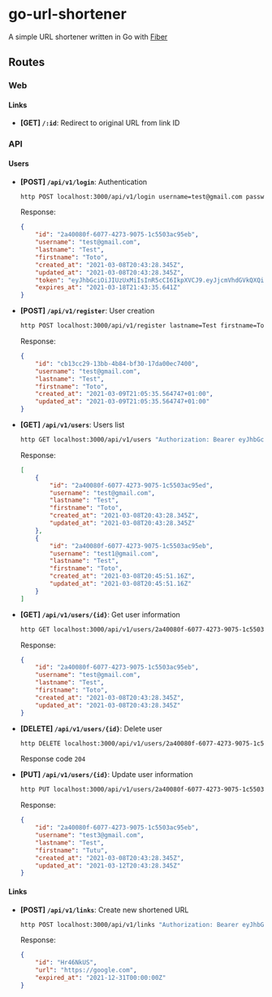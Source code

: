 # go-url-shortener
A simple URL shortener written in Go with [Fiber](https://github.com/gofiber/fiber)


## Routes

### Web

#### Links

- **[GET] `/:id`**: Redirect to original URL from link ID

### API

#### Users

- **[POST] `/api/v1/login`**: Authentication
    ```bash
    http POST localhost:3000/api/v1/login username=test@gmail.com password=00000000
    ```
    Response:
    ```json
    {
        "id": "2a40080f-6077-4273-9075-1c5503ac95eb",
        "username": "test@gmail.com",
        "lastname": "Test",
        "firstname": "Toto",
        "created_at": "2021-03-08T20:43:28.345Z",
        "updated_at": "2021-03-08T20:43:28.345Z",
        "token": "eyJhbGciOiJIUzUxMiIsInR5cCI6IkpXVCJ9.eyJjcmVhdGVkQXQiOiIyMDIxLTA4LTI3VDE1OjIzOjMyLjIyNloiLCJleHAiOjE2MzA5NDE4MTQsImZpcnN0bmFtZSI6IlRvdG8iLCJpYXQiOjE2MzAwNzc4MTQsImlkIjoiYjc4ODg5M2UtNjFlNi00YTg0LThkZWItMWY4ZjVhYTU2MzFlIiwibGFzdG5hbWUiOiJUZXN0IiwibmJmIjoxNjMwMDc3ODE0LCJ1c2VybmFtZSI6InRlc3RAZ21haWwuY29tIn0.vgccmOprDnbY3m-WurT8CaqKtN7VXT8u4WXtmiIN1w65iD80uGmkDO2iSpkVdG1pgsA3crNvCfgOMwSpHrf3FQ",
        "expires_at": "2021-03-18T21:43:35.641Z"
    }
    ```

- **[POST] `/api/v1/register`**: User creation
    ```bash
    http POST localhost:3000/api/v1/register lastname=Test firstname=Toto username=test@gmail.com password=00000000
    ```
    Response:
    ```json
    {
        "id": "cb13cc29-13bb-4b84-bf30-17da00ec7400",
        "username": "test@gmail.com",
        "lastname": "Test",
        "firstname": "Toto",
        "created_at": "2021-03-09T21:05:35.564747+01:00",
        "updated_at": "2021-03-09T21:05:35.564747+01:00"
    }
    ```

- **[GET] `/api/v1/users`**: Users list
    ```bash
    http GET localhost:3000/api/v1/users "Authorization: Bearer eyJhbGciOiJIUzUxMiIsInR5cCI6IkpXVCJ9.eyJjcmVhdGVkQXQiOiIyMDIxLTA4LTI3VDE1OjIzOjMyLjIyNloiLCJleHAiOjE2MzA5NDE4MTQsImZpcnN0bmFtZSI6IlRvdG8iLCJpYXQiOjE2MzAwNzc4MTQsImlkIjoiYjc4ODg5M2UtNjFlNi00YTg0LThkZWItMWY4ZjVhYTU2MzFlIiwibGFzdG5hbWUiOiJUZXN0IiwibmJmIjoxNjMwMDc3ODE0LCJ1c2VybmFtZSI6InRlc3RAZ21haWwuY29tIn0.vgccmOprDnbY3m-WurT8CaqKtN7VXT8u4WXtmiIN1w65iD80uGmkDO2iSpkVdG1pgsA3crNvCfgOMwSpHrf3FQ"
    ```
    Response:
    ```json
    [
        {
            "id": "2a40080f-6077-4273-9075-1c5503ac95ed",
            "username": "test@gmail.com",
            "lastname": "Test",
            "firstname": "Toto",
            "created_at": "2021-03-08T20:43:28.345Z",
            "updated_at": "2021-03-08T20:43:28.345Z"
        },
        {
            "id": "2a40080f-6077-4273-9075-1c5503ac95eb",
            "username": "test1@gmail.com",
            "lastname": "Test",
            "firstname": "Toto",
            "created_at": "2021-03-08T20:45:51.16Z",
            "updated_at": "2021-03-08T20:45:51.16Z"
        }
    ]
    ```

- **[GET] `/api/v1/users/{id}`**: Get user information
    ```bash
    http GET localhost:3000/api/v1/users/2a40080f-6077-4273-9075-1c5503ac95eb "Authorization: Bearer eyJhbGciOiJIUzUxMiIsInR5cCI6IkpXVCJ9.eyJjcmVhdGVkQXQiOiIyMDIxLTA4LTI3VDE1OjIzOjMyLjIyNloiLCJleHAiOjE2MzA5NDE4MTQsImZpcnN0bmFtZSI6IlRvdG8iLCJpYXQiOjE2MzAwNzc4MTQsImlkIjoiYjc4ODg5M2UtNjFlNi00YTg0LThkZWItMWY4ZjVhYTU2MzFlIiwibGFzdG5hbWUiOiJUZXN0IiwibmJmIjoxNjMwMDc3ODE0LCJ1c2VybmFtZSI6InRlc3RAZ21haWwuY29tIn0.vgccmOprDnbY3m-WurT8CaqKtN7VXT8u4WXtmiIN1w65iD80uGmkDO2iSpkVdG1pgsA3crNvCfgOMwSpHrf3FQ"
    ```
    Response:
    ```json
    {
        "id": "2a40080f-6077-4273-9075-1c5503ac95eb",
        "username": "test@gmail.com",
        "lastname": "Test",
        "firstname": "Toto",
        "created_at": "2021-03-08T20:43:28.345Z",
        "updated_at": "2021-03-08T20:43:28.345Z"
    }
    ```

- **[DELETE] `/api/v1/users/{id}`**: Delete user
    ```bash
    http DELETE localhost:3000/api/v1/users/2a40080f-6077-4273-9075-1c5503ac95eb "Authorization: Bearer eyJhbGciOiJIUzUxMiIsInR5cCI6IkpXVCJ9.eyJjcmVhdGVkQXQiOiIyMDIxLTA4LTI3VDE1OjIzOjMyLjIyNloiLCJleHAiOjE2MzA5NDE4MTQsImZpcnN0bmFtZSI6IlRvdG8iLCJpYXQiOjE2MzAwNzc4MTQsImlkIjoiYjc4ODg5M2UtNjFlNi00YTg0LThkZWItMWY4ZjVhYTU2MzFlIiwibGFzdG5hbWUiOiJUZXN0IiwibmJmIjoxNjMwMDc3ODE0LCJ1c2VybmFtZSI6InRlc3RAZ21haWwuY29tIn0.vgccmOprDnbY3m-WurT8CaqKtN7VXT8u4WXtmiIN1w65iD80uGmkDO2iSpkVdG1pgsA3crNvCfgOMwSpHrf3FQ"
    ```
  Response code `204`

- **[PUT] `/api/v1/users/{id}`**: Update user information
    ```bash
    http PUT localhost:3000/api/v1/users/2a40080f-6077-4273-9075-1c5503ac95eb "Authorization: Bearer eyJhbGciOiJIUzUxMiIsInR5cCI6IkpXVCJ9.eyJjcmVhdGVkQXQiOiIyMDIxLTA4LTI3VDE1OjIzOjMyLjIyNloiLCJleHAiOjE2MzA5NDE4MTQsImZpcnN0bmFtZSI6IlRvdG8iLCJpYXQiOjE2MzAwNzc4MTQsImlkIjoiYjc4ODg5M2UtNjFlNi00YTg0LThkZWItMWY4ZjVhYTU2MzFlIiwibGFzdG5hbWUiOiJUZXN0IiwibmJmIjoxNjMwMDc3ODE0LCJ1c2VybmFtZSI6InRlc3RAZ21haWwuY29tIn0.vgccmOprDnbY3m-WurT8CaqKtN7VXT8u4WXtmiIN1w65iD80uGmkDO2iSpkVdG1pgsA3crNvCfgOMwSpHrf3FQ" lastname=Test firstname=Tutu username=test3@gmail.com password=222222222
    ```
  Response:
    ```json
    {
        "id": "2a40080f-6077-4273-9075-1c5503ac95eb",
        "username": "test3@gmail.com",
        "lastname": "Test",
        "firstname": "Tutu",
        "created_at": "2021-03-08T20:43:28.345Z",
        "updated_at": "2021-03-12T20:43:28.345Z"
    }
    ```
#### Links

- **[POST] `/api/v1/links`**: Create new shortened URL
    ```bash
    http POST localhost:3000/api/v1/links "Authorization: Bearer eyJhbGciOiJIUzUxMiIsInR5cCI6IkpXVCJ9.eyJjcmVhdGVkQXQiOiIyMDIxLTA4LTI3VDE1OjIzOjMyLjIyNloiLCJleHAiOjE2MzA5NDE4MTQsImZpcnN0bmFtZSI6IlRvdG8iLCJpYXQiOjE2MzAwNzc4MTQsImlkIjoiYjc4ODg5M2UtNjFlNi00YTg0LThkZWItMWY4ZjVhYTU2MzFlIiwibGFzdG5hbWUiOiJUZXN0IiwibmJmIjoxNjMwMDc3ODE0LCJ1c2VybmFtZSI6InRlc3RAZ21haWwuY29tIn0.vgccmOprDnbY3m-WurT8CaqKtN7VXT8u4WXtmiIN1w65iD80uGmkDO2iSpkVdG1pgsA3crNvCfgOMwSpHrf3FQ" url=https://google.com expired_at="2021-12-31T00:00:00Z"
    ```
    Response:
    ```json
    {
        "id": "Hr46NkUS",
        "url": "https://google.com",
        "expired_at": "2021-12-31T00:00:00Z"
    }
    ```